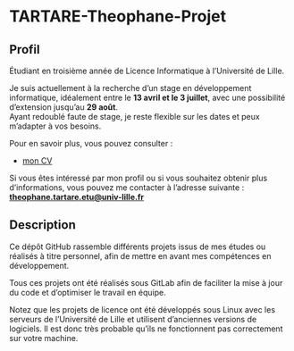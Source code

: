 # TARTARE-Theophane-Projet

## Profil  
Étudiant en troisième année de Licence Informatique à l’Université de Lille.  

Je suis actuellement à la recherche d’un stage en développement informatique, idéalement entre le **13 avril et le 3 juillet**, avec une possibilité d’extension jusqu’au **29 août**.  
Ayant redoublé faute de stage, je reste flexible sur les dates et peux m’adapter à vos besoins.  

Pour en savoir plus, vous pouvez consulter :  
- [mon CV](./ressource%20readme/CV%20TARTARE%20THEOPHANE.pdf)  

Si vous êtes intéressé par mon profil ou si vous souhaitez obtenir plus d’informations, vous pouvez me contacter à l’adresse suivante : **theophane.tartare.etu@univ-lille.fr**

## Description 

Ce dépôt GitHub rassemble différents projets issus de mes études ou réalisés à titre personnel, afin de mettre en avant mes compétences en développement.

Tous ces projets ont été réalisés sous GitLab afin de faciliter la mise à jour du code et d’optimiser le travail en équipe.

Notez que les projets de licence ont été développés sous Linux avec les serveurs de l’Université de Lille et utilisent d’anciennes versions de logiciels. Il est donc très probable qu’ils ne fonctionnent pas correctement sur votre machine.

